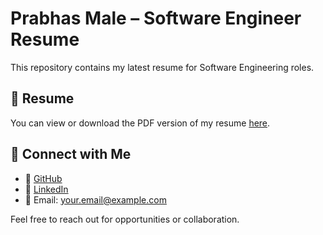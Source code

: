 # Prabhas Male – Software Engineer Resume

This repository contains my latest resume for Software Engineering roles.

## 📄 Resume

You can view or download the PDF version of my resume [here](./PrabhasMale.pdf).

## 🔗 Connect with Me

- 🔗 [GitHub](https://github.com/yourusername)
- 💼 [LinkedIn](https://www.linkedin.com/in/yourlinkedin/)
- 📧 Email: your.email@example.com

Feel free to reach out for opportunities or collaboration.
